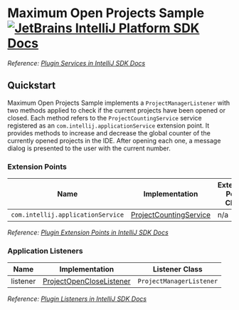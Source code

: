 # Maximum Open Projects Sample [![JetBrains IntelliJ Platform SDK Docs](https://jb.gg/badges/docs.svg)][docs]
*Reference: [Plugin Services in IntelliJ SDK Docs][docs:plugin_services]*

## Quickstart

Maximum Open Projects Sample implements a `ProjectManagerListener` with two methods applied to check if the current projects have been opened or closed.
Each method refers to the `ProjectCountingService` service registered as an `com.intellij.applicationService` extension point.
It provides methods to increase and decrease the global counter of the currently opened projects in the IDE.
After opening each one, a message dialog is presented to the user with the current number.

### Extension Points

| Name                              | Implementation                                        | Extension Point Class |
|-----------------------------------|-------------------------------------------------------|-----------------------|
| `com.intellij.applicationService` | [ProjectCountingService][file:ProjectCountingService] | n/a                   |

*Reference: [Plugin Extension Points in IntelliJ SDK Docs][docs:ep]*

### Application Listeners

| Name     | Implementation                                            | Listener Class           |
|----------|-----------------------------------------------------------|--------------------------|
| listener | [ProjectOpenCloseListener][file:ProjectOpenCloseListener] | `ProjectManagerListener` |

*Reference: [Plugin Listeners in IntelliJ SDK Docs][docs:listeners]*

[docs]: https://plugins.jetbrains.com/docs/intellij/
[docs:plugin_services]: https://plugins.jetbrains.com/docs/intellij/plugin-services.html
[docs:ep]: https://plugins.jetbrains.com/docs/intellij/plugin-extensions.html
[docs:listeners]: https://plugins.jetbrains.com/docs/intellij/plugin-listeners.html

[file:ProjectCountingService]: ./src/main/java/org/intellij/sdk/maxOpenProjects/ProjectCountingService.java
[file:ProjectOpenCloseListener]: ./src/main/java/org/intellij/sdk/maxOpenProjects/ProjectOpenCloseListener.java
